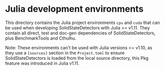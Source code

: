 # Julia development environments

This directory contains the Julia project environments `cpu` and `cuda`
that can be used when developing SolidStateDetectors with Julia >= v1.11.
They contain all direct, test and doc-gen dependencies of SolidStateDetectors,
plus BenchmarkTools and Cthulhu.

Note: These environments can't be used with Julia versions <= v1.10, as they
use a `[sources]` section in the `Project.toml` to ensure SolidStateDetectors
is loaded from the local source directory, this Pkg feature was introduced
in Julia v1.11.
